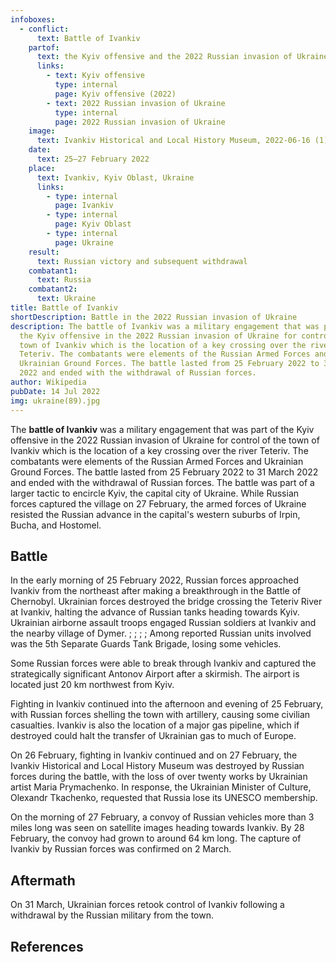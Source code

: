 ```yaml
---
infoboxes:
  - conflict:
      text: Battle of Ivankiv
    partof:
      text: the Kyiv offensive and the 2022 Russian invasion of Ukraine
      links:
        - text: Kyiv offensive
          type: internal
          page: Kyiv offensive (2022)
        - text: 2022 Russian invasion of Ukraine
          type: internal
          page: 2022 Russian invasion of Ukraine
    image:
      text: Ivankiv Historical and Local History Museum, 2022-06-16 (1).jpg
    date:
      text: 25–27 February 2022
    place:
      text: Ivankiv, Kyiv Oblast, Ukraine
      links:
        - type: internal
          page: Ivankiv
        - type: internal
          page: Kyiv Oblast
        - type: internal
          page: Ukraine
    result:
      text: Russian victory and subsequent withdrawal
    combatant1:
      text: Russia
    combatant2:
      text: Ukraine
title: Battle of Ivankiv
shortDescription: Battle in the 2022 Russian invasion of Ukraine
description: The battle of Ivankiv was a military engagement that was part of
  the Kyiv offensive in the 2022 Russian invasion of Ukraine for control of the
  town of Ivankiv which is the location of a key crossing over the river
  Teteriv. The combatants were elements of the Russian Armed Forces and
  Ukrainian Ground Forces. The battle lasted from 25 February 2022 to 31 March
  2022 and ended with the withdrawal of Russian forces.
author: Wikipedia
pubDate: 14 Jul 2022
img: ukraine(89).jpg
---
```


The **battle of Ivankiv** was a military engagement that was part of the Kyiv offensive in the 2022 Russian invasion of Ukraine for control of the town of Ivankiv which is the location of a key crossing over the river Teteriv. The combatants were elements of the Russian Armed Forces and Ukrainian Ground Forces. The battle lasted from 25 February 2022 to 31 March 2022 and ended with the withdrawal of Russian forces. The battle was part of a larger tactic to encircle Kyiv, the capital city of Ukraine. While Russian forces captured the village on 27 February, the armed forces of Ukraine resisted the Russian advance in the capital's western suburbs of Irpin, Bucha, and Hostomel.

## Battle

In the early morning of 25 February 2022, Russian forces approached Ivankiv from the northeast after making a breakthrough in the Battle of Chernobyl. Ukrainian forces destroyed the bridge crossing the Teteriv River at Ivankiv, halting the advance of Russian tanks heading towards Kyiv. Ukrainian airborne assault troops engaged Russian soldiers at Ivankiv and the nearby village of Dymer. ; ; ; ; Among reported Russian units involved was the 5th Separate Guards Tank Brigade, losing some vehicles.

Some Russian forces were able to break through Ivankiv and captured the strategically significant Antonov Airport after a skirmish. The airport is located just 20 km northwest from Kyiv.

Fighting in Ivankiv continued into the afternoon and evening of 25 February, with Russian forces shelling the town with artillery, causing some civilian casualties. Ivankiv is also the location of a major gas pipeline, which if destroyed could halt the transfer of Ukrainian gas to much of Europe.

On 26 February, fighting in Ivankiv continued and on 27 February, the Ivankiv Historical and Local History Museum was destroyed by Russian forces during the battle, with the loss of over twenty works by Ukrainian artist Maria Prymachenko. In response, the Ukrainian Minister of Culture, Olexandr Tkachenko, requested that Russia lose its UNESCO membership.

On the morning of 27 February, a convoy of Russian vehicles more than 3 miles long was seen on satellite images heading towards Ivankiv. By 28 February, the convoy had grown to around 64 km long. The capture of Ivankiv by Russian forces was confirmed on 2 March.

## Aftermath

On 31 March, Ukrainian forces retook control of Ivankiv following a withdrawal by the Russian military from the town.

## References
